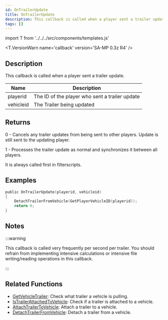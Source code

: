 ```yaml
---
id: OnTrailerUpdate
title: OnTrailerUpdate
description: This callback is called when a player sent a trailer update.
tags: []
---
```


import T from '../../../src/components/templates.js'

<T.VersionWarn name='callback' version='SA-MP 0.3z R4' />

## Description

This callback is called when a player sent a trailer update.

| Name      | Description                                    |
| --------- | ---------------------------------------------- |
| playerid  | The ID of the player who sent a trailer update |
| vehicleid | The Trailer being updated                      |

## Returns

0 - Cancels any trailer updates from being sent to other players. Update is still sent to the updating player.

1 - Processes the trailer update as normal and synchronizes it between all players.

It is always called first in filterscripts.

## Examples

```c
public OnTrailerUpdate(playerid, vehicleid)
{
    DetachTrailerFromVehicle(GetPlayerVehicleID(playerid));
    return 0;
}
```

## Notes

:::warning

This callback is called very frequently per second per trailer. You should refrain from implementing intensive calculations or intensive file writing/reading operations in this callback.

:::

## Related Functions

- [GetVehicleTrailer](../functions/GetVehicleTrailer.md): Check what trailer a vehicle is pulling.
- [IsTrailerAttachedToVehicle](../functions/IsTrailerAttachedToVehicle.md): Check if a trailer is attached to a vehicle.
- [AttachTrailerToVehicle](../functions/AttachTrailerToVehicle.md): Attach a trailer to a vehicle.
- [DetachTrailerFromVehicle](../functions/DetachTrailerFromVehicle.md): Detach a trailer from a vehicle.
